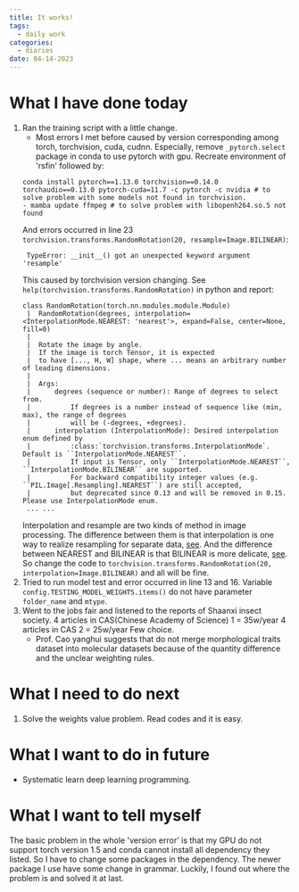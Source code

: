 ```yaml
---
title: It works! 
tags:
  - daily work
categories:
  - diaries
date: 04-14-2023
---
```

# What I have done today

1. Ran the training script with a little change.
	- Most errors I met before caused by version corresponding among torch, torchvision, cuda, cudnn. Especially, remove `_pytorch.select` package in conda to use pytorch with gpu. Recreate environment of  'rsfin' followed by:
	```
	conda install pytorch==1.13.0 torchvision==0.14.0 torchaudio==0.13.0 pytorch-cuda=11.7 -c pytorch -c nvidia # to solve problem with some models not found in torchvision.  
	- mamba update ffmpeg # to solve problem with libopenh264.so.5 not found
	```
	And errors occurred in line 23 `torchvision.transforms.RandomRotation(20, resample=Image.BILINEAR)`: 
	```
	 TypeError: __init__() got an unexpected keyword argument 'resample'
	```
	This caused by torchvision version changing. See `help(torchvision.transforms.RandomRotation)` in python and report: 
	```
	class RandomRotation(torch.nn.modules.module.Module)
	 |  RandomRotation(degrees, interpolation=<InterpolationMode.NEAREST: 'nearest'>, expand=False, center=None, fill=0)
	 |  
	 |  Rotate the image by angle.
	 |  If the image is torch Tensor, it is expected
	 |  to have [..., H, W] shape, where ... means an arbitrary number of leading dimensions.
	 |  
	 |  Args:
	 |      degrees (sequence or number): Range of degrees to select from.
	 |          If degrees is a number instead of sequence like (min, max), the range of degrees
	 |          will be (-degrees, +degrees).
	 |      interpolation (InterpolationMode): Desired interpolation enum defined by
	 |          :class:`torchvision.transforms.InterpolationMode`. Default is ``InterpolationMode.NEAREST``.
	 |          If input is Tensor, only ``InterpolationMode.NEAREST``, ``InterpolationMode.BILINEAR`` are supported.
	 |          For backward compatibility integer values (e.g. ``PIL.Image[.Resampling].NEAREST``) are still accepted,
	 |          but deprecated since 0.13 and will be removed in 0.15. Please use InterpolationMode enum.
	 ... ...
	```
	Interpolation and resample are two kinds of method in image processing. The difference between them is that interpolation is one way to realize resampling for separate data, [see](https://www.jianshu.com/p/4b89d0d323e1). And the difference between NEAREST and BILINEAR is that BILINEAR is more delicate, [see](https://www.codenong.com/cs105851870/). So change the code to `torchvision.transforms.RandomRotation(20, interpolation=Image.BILINEAR)` and all will be fine.
2. Tried to run model test and error occurred in line 13 and 16. Variable `config.TESTING_MODEL_WEIGHTS.items()` do not have parameter `folder_name` and `mtype`. 
3. Went to the jobs fair and listened to the reports of Shaanxi insect society.
	 4 articles in CAS(Chinese Academy of Science) 1 = 35w/year
	  4 articles in CAS 2 = 25w/year
	  Few choice.
	 - Prof. Cao yanghui suggests that do not merge morphological traits dataset into molecular datasets because of the quantity difference and the unclear weighting rules. 

# What I need to do next

1. Solve the weights value problem. Read codes and it is easy.

# What I want to do in future
- Systematic learn deep learning programming.

# What I want to tell myself
The basic problem in the whole 'version error' is that my GPU do not support torch version 1.5 and conda cannot install all dependency they listed. So I have to change some packages in the dependency. The newer package I use have some change in grammar. Luckily, I found out where the problem is and solved it at last. 